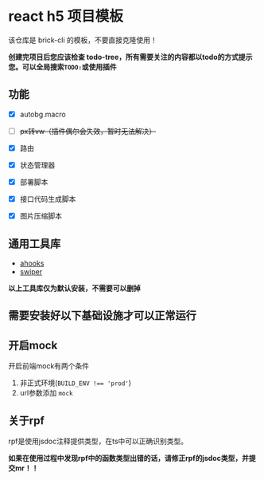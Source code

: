 # react h5 项目模板

该仓库是 brick-cli 的模板，不要直接克隆使用！

**创建完项目后您应该检查 todo-tree，所有需要关注的内容都以todo的方式提示您。可以全局搜索`TODO:`或使用插件**

## 功能
- [x] autobg.macro
- [ ] ~~px转vw（插件偶尔会失效，暂时无法解决）~~
- [x] 路由
- [x] 状态管理器
- [x] 部署脚本
- [x] 接口代码生成脚本
- [x] 图片压缩脚本


## 通用工具库

- [ahooks](https://ahooks.js.org/zh-CN)
- [swiper](https://swiperjs.com/react)

**以上工具库仅为默认安装，不需要可以删掉**

## 需要安装好以下基础设施才可以正常运行


## 开启mock
开启前端mock有两个条件
  1. 非正式环境(`BUILD_ENV !== 'prod'`)
  2. url参数添加 `mock`


## 关于rpf
rpf是使用jsdoc注释提供类型，在ts中可以正确识别类型。

**如果在使用过程中发现rpf中的函数类型出错的话，请修正rpf的jsdoc类型，并提交mr！！**
